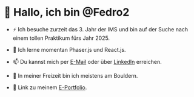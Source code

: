 # 👋 Hallo, ich bin @Fedro2

- ⚡ Ich besuche zurzeit das 3. Jahr der IMS und bin auf der Suche nach einem tollen Praktikum fürs Jahr 2025.
- 🌱 Ich lerne momentan Phaser.js und React.js.
- 📫 Du kannst mich per [E-Mail](mailto:pedro.ferrari@stud.edubs.ch) oder über [LinkedIn](https://www.linkedin.com/in/pedro-ferrari-00a407316/) erreichen.
- 🧗 In meiner Freizeit bin ich meistens am Bouldern.

- 📲 Link zu meinem [E-Portfolio](https://pedroferraris.com/).
